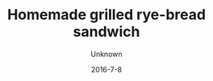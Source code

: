 ---
title: 'Homemade grilled rye-bread sandwich'
description: 'Choose between: ham and cheese -- pesto, mushroom, red-onions, and cheese -- pesto, parma ham, red-onions, and cheese'
image: null
price: '45'
size: '1'
color: '#ffffff'
category: snacks
tags: 'Snacks,Breakfast'
meta:
    id: fc38d74d0bac7c06e133a39bcfa3323c10dedaa9
    parentId: f20f57fa9c3d8bff0902cfb33f350091a3a48d51
    language: en
date: '2016-7-8'
author: Unknown
---